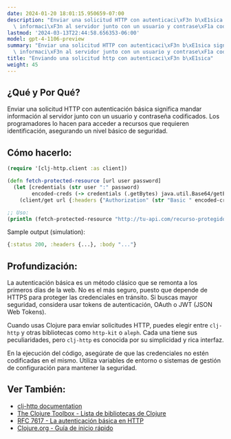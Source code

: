```yaml
---
date: 2024-01-20 18:01:15.950659-07:00
description: "Enviar una solicitud HTTP con autenticaci\xF3n b\xE1sica significa mandar\
  \ informaci\xF3n al servidor junto con un usuario y contrase\xF1a codificados. Los\u2026"
lastmod: '2024-03-13T22:44:58.656353-06:00'
model: gpt-4-1106-preview
summary: "Enviar una solicitud HTTP con autenticaci\xF3n b\xE1sica significa mandar\
  \ informaci\xF3n al servidor junto con un usuario y contrase\xF1a codificados. Los\u2026"
title: "Enviando una solicitud http con autenticaci\xF3n b\xE1sica"
weight: 45
---
```


## ¿Qué y Por Qué?

Enviar una solicitud HTTP con autenticación básica significa mandar información al servidor junto con un usuario y contraseña codificados. Los programadores lo hacen para acceder a recursos que requieren identificación, asegurando un nivel básico de seguridad.

## Cómo hacerlo:

```Clojure
(require '[clj-http.client :as client])

(defn fetch-protected-resource [url user password]
  (let [credentials (str user ":" password)
        encoded-creds (-> credentials (.getBytes) java.util.Base64/getEncoder (.encodeToString))]
    (client/get url {:headers {"Authorization" (str "Basic " encoded-creds)}})))

;; Uso:
(println (fetch-protected-resource "http://tu-api.com/recurso-protegido" "usuario" "contraseña"))
```

Sample output (simulation):
```Clojure
{:status 200, :headers {...}, :body "..."}
```

## Profundización:

La autenticación básica es un método clásico que se remonta a los primeros días de la web. No es el más seguro, puesto que depende de HTTPS para proteger las credenciales en tránsito. Si buscas mayor seguridad, considera usar tokens de autenticación, OAuth o JWT (JSON Web Tokens).

Cuando usas Clojure para enviar solicitudes HTTP, puedes elegir entre `clj-http` y otras bibliotecas como `http-kit` o `aleph`. Cada una tiene sus peculiaridades, pero `clj-http` es conocida por su simplicidad y rica interfaz.

En la ejecución del código, asegúrate de que las credenciales no estén codificadas en el mismo. Utiliza variables de entorno o sistemas de gestión de configuración para mantener la seguridad.

## Ver También:

- [clj-http documentation](https://github.com/dakrone/clj-http)
- [The Clojure Toolbox - Lista de bibliotecas de Clojure](https://www.clojure-toolbox.com/)
- [RFC 7617 - La autenticación básica en HTTP](https://tools.ietf.org/html/rfc7617)
- [Clojure.org - Guía de inicio rápido](https://clojure.org/guides/getting_started)
